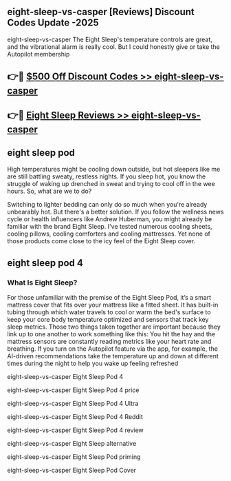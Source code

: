 ## eight-sleep-vs-casper [Reviews​] Discount Codes Update -2025

eight-sleep-vs-casper The Eight Sleep's temperature controls are great, and the vibrational alarm is really cool. But I could honestly give or take the Autopilot membership

## 👉🔴 [$500 Off Discount Codes >> eight-sleep-vs-casper](http://download.freeplayer.one?title=eight-sleep-vs-casper&ref=18-ES)

## 👉🔴 [Eight Sleep Reviews >> eight-sleep-vs-casper](http://download.freeplayer.one?title=eight-sleep-vs-casper&ref=18-ES)

## eight sleep pod

High temperatures might be cooling down outside, but hot sleepers like me are still battling sweaty, restless nights. If you sleep hot, you know the struggle of waking up drenched in sweat and trying to cool off in the wee hours. So, what are we to do?

Switching to lighter bedding can only do so much when you're already unbearably hot. But there's a better solution. If you follow the wellness news cycle or health influencers like Andrew Huberman, you might already be familiar with the brand Eight Sleep. I've tested numerous cooling sheets, cooling pillows, cooling comforters and cooling mattresses. Yet none of those products come close to the icy feel of the Eight Sleep cover.

## eight sleep pod 4

### What Is Eight Sleep?

For those unfamiliar with the premise of the Eight Sleep Pod, it’s a smart mattress cover that fits over your mattress like a fitted sheet. It has built-in tubing through which water travels to cool or warm the bed's surface to keep your core body temperature optimized and sensors that track key sleep metrics. Those two things taken together are important because they link up to one another to work something like this: You hit the hay and the mattress sensors are constantly reading metrics like your heart rate and breathing. If you turn on the Autopilot feature via the app, for example, the AI-driven recommendations take the temperature up and down at different times during the night to help you wake up feeling refreshed

eight-sleep-vs-casper Eight Sleep Pod 4

eight-sleep-vs-casper Eight Sleep Pod 4 price

eight-sleep-vs-casper Eight Sleep Pod 4 Ultra

eight-sleep-vs-casper Eight Sleep Pod 4 Reddit

eight-sleep-vs-casper Eight Sleep Pod 4 review

eight-sleep-vs-casper Eight Sleep alternative

eight-sleep-vs-casper Eight Sleep Pod priming

eight-sleep-vs-casper Eight Sleep Pod Cover